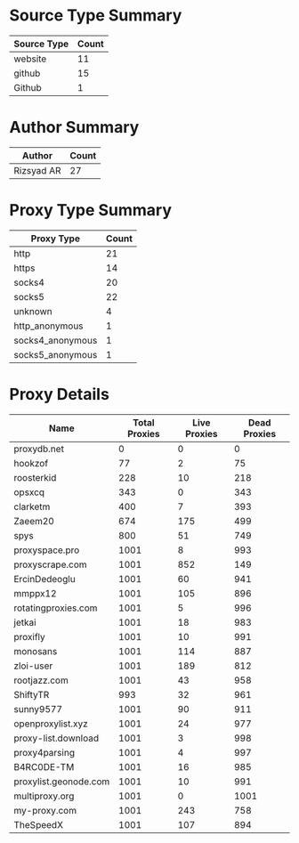 # Source Type Summary

| Source Type | Count |
|-------------|-------|
| website | 11 |
| github | 15 |
| Github | 1 |


# Author Summary

| Author | Count |
|--------|-------|
| Rizsyad AR | 27 |


# Proxy Type Summary

| Proxy Type | Count |
|------------|-------|
| http | 21 |
| https | 14 |
| socks4 | 20 |
| socks5 | 22 |
| unknown | 4 |
| http_anonymous | 1 |
| socks4_anonymous | 1 |
| socks5_anonymous | 1 |


# Proxy Details

| Name | Total Proxies | Live Proxies | Dead Proxies |
|------|---------------|--------------|---------------|
| proxydb.net | 0 | 0 | 0 |
| hookzof | 77 | 2 | 75 |
| roosterkid | 228 | 10 | 218 |
| opsxcq | 343 | 0 | 343 |
| clarketm | 400 | 7 | 393 |
| Zaeem20 | 674 | 175 | 499 |
| spys | 800 | 51 | 749 |
| proxyspace.pro | 1001 | 8 | 993 |
| proxyscrape.com | 1001 | 852 | 149 |
| ErcinDedeoglu | 1001 | 60 | 941 |
| mmppx12 | 1001 | 105 | 896 |
| rotatingproxies.com | 1001 | 5 | 996 |
| jetkai | 1001 | 18 | 983 |
| proxifly | 1001 | 10 | 991 |
| monosans | 1001 | 114 | 887 |
| zloi-user | 1001 | 189 | 812 |
| rootjazz.com | 1001 | 43 | 958 |
| ShiftyTR | 993 | 32 | 961 |
| sunny9577 | 1001 | 90 | 911 |
| openproxylist.xyz | 1001 | 24 | 977 |
| proxy-list.download | 1001 | 3 | 998 |
| proxy4parsing | 1001 | 4 | 997 |
| B4RC0DE-TM | 1001 | 16 | 985 |
| proxylist.geonode.com | 1001 | 10 | 991 |
| multiproxy.org | 1001 | 0 | 1001 |
| my-proxy.com | 1001 | 243 | 758 |
| TheSpeedX | 1001 | 107 | 894 |
